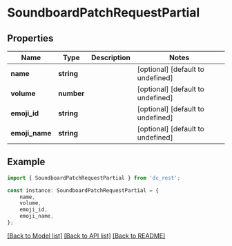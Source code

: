 # SoundboardPatchRequestPartial


## Properties

Name | Type | Description | Notes
------------ | ------------- | ------------- | -------------
**name** | **string** |  | [optional] [default to undefined]
**volume** | **number** |  | [optional] [default to undefined]
**emoji_id** | **string** |  | [optional] [default to undefined]
**emoji_name** | **string** |  | [optional] [default to undefined]

## Example

```typescript
import { SoundboardPatchRequestPartial } from 'dc_rest';

const instance: SoundboardPatchRequestPartial = {
    name,
    volume,
    emoji_id,
    emoji_name,
};
```

[[Back to Model list]](../README.md#documentation-for-models) [[Back to API list]](../README.md#documentation-for-api-endpoints) [[Back to README]](../README.md)
